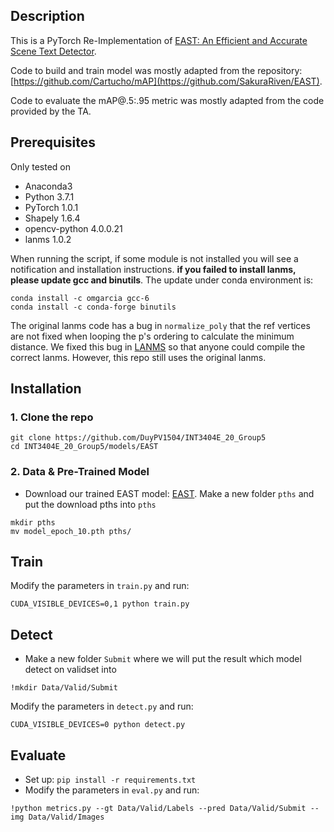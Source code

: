 ## Description
This is a PyTorch Re-Implementation of [EAST: An Efficient and Accurate Scene Text Detector](http://openaccess.thecvf.com/content_cvpr_2017/papers/Zhou_EAST_An_Efficient_CVPR_2017_paper.pdf).

Code to build and train model was mostly adapted from the repository: [https://github.com/Cartucho/mAP](https://github.com/SakuraRiven/EAST).

Code to evaluate the mAP@.5:.95 metric was mostly adapted from the code provided by the TA. 
## Prerequisites
Only tested on
* Anaconda3
* Python 3.7.1
* PyTorch 1.0.1
* Shapely 1.6.4 
* opencv-python 4.0.0.21
* lanms 1.0.2

When running the script, if some module is not installed you will see a notification and installation instructions. __if you failed to install lanms, please update gcc and binutils__. The update under conda environment is:

    conda install -c omgarcia gcc-6
    conda install -c conda-forge binutils

The original lanms code has a bug in ```normalize_poly``` that the ref vertices are not fixed when looping the p's ordering to calculate the minimum distance. We fixed this bug in [LANMS](https://github.com/SakuraRiven/LANMS) so that anyone could compile the correct lanms. However, this repo still uses the original lanms.

## Installation
### 1. Clone the repo

```
git clone https://github.com/DuyPV1504/INT3404E_20_Group5
cd INT3404E_20_Group5/models/EAST
```

### 2. Data & Pre-Trained Model
* Download our trained EAST model: [EAST](https://drive.google.com/file/d/1Ew2hB2mT4VdWr6Iywa4dYLE02H4wNhlz/view?usp=drive_link). Make a new folder ```pths``` and put the download pths into ```pths```
  
```
mkdir pths
mv model_epoch_10.pth pths/
```
## Train
Modify the parameters in ```train.py``` and run:
```
CUDA_VISIBLE_DEVICES=0,1 python train.py
```
## Detect
* Make a new folder ```Submit``` where we will put the result which model detect on validset into
```
!mkdir Data/Valid/Submit
```
Modify the parameters in ```detect.py``` and run:
```
CUDA_VISIBLE_DEVICES=0 python detect.py
```
## Evaluate
* Set up:
``
    pip install -r requirements.txt
``
* Modify the parameters in ```eval.py``` and run:
```
!python metrics.py --gt Data/Valid/Labels --pred Data/Valid/Submit --img Data/Valid/Images
```
